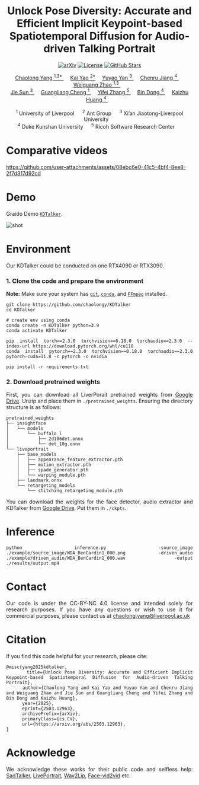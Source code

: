 <div align="center">

# Unlock Pose Diversity: Accurate and Efficient Implicit Keypoint-based Spatiotemporal Diffusion for Audio-driven Talking Portrait
[![arXiv](https://img.shields.io/badge/arXiv-KDTalker-9065CA.svg?logo=arXiv)](https://arxiv.org/abs/2503.12963)
[![License](https://img.shields.io/badge/license-CC--BY--NC%204.0-green)](https://creativecommons.org/licenses/by-nc/4.0/)
[![GitHub Stars](https://img.shields.io/github/stars/chaolongy/KDTalker?style=social)](https://github.com/chaolongy/KDTalker)

<div>
    <a href='https://chaolongy.github.io/' target='_blank'>Chaolong Yang <sup>1,3*</sup> </a>&emsp;
    <a href='https://kaiseem.github.io/' target='_blank'>Kai Yao <sup>2*</a>&emsp;
    <a href='https://scholar.xjtlu.edu.cn/en/persons/YuyaoYan' target='_blank'>Yuyao Yan <sup>3</sup> </a>&emsp;
    <a href='https://scholar.google.com/citations?hl=zh-CN&user=HDO58yUAAAAJ' target='_blank'>Chenru Jiang <sup>4</sup> </a>&emsp;
    <a href='https://weiguangzhao.github.io/' target='_blank'>Weiguang Zhao <sup>1,3</sup> </a>&emsp; </br>
    <a href='https://scholar.google.com/citations?hl=zh-CN&user=c-x5M2QAAAAJ' target='_blank'>Jie Sun <sup>3</sup> </a>&emsp;
    <a href='https://sites.google.com/view/guangliangcheng' target='_blank'>Guangliang Cheng <sup>1</sup> </a>&emsp;
    <a href='https://scholar.google.com/schhp?hl=zh-CN' target='_blank'>Yifei Zhang <sup>5</sup> </a>&emsp;
    <a href='https://scholar.google.com/citations?hl=zh-CN&user=JNRMVNYAAAAJ&view_op=list_works&sortby=pubdate' target='_blank'>Bin Dong <sup>4</sup> </a>&emsp;
    <a href='https://sites.google.com/view/kaizhu-huang-homepage/home' target='_blank'>Kaizhu Huang <sup>4</sup> </a>&emsp;
</div>
<br>
    
<div>
    <sup>1</sup> University of Liverpool &emsp; <sup>2</sup> Ant Group &emsp; <sup>3</sup> Xi’an Jiaotong-Liverpool University &emsp; </br>
    <sup>4</sup> Duke Kunshan University &emsp; <sup>5</sup> Ricoh Software Research Center &emsp;
</div>


<div align="justify">

# Comparative videos
https://github.com/user-attachments/assets/08ebc6e0-41c5-4bf4-8ee8-2f7d317d92cd


# Demo
Graido Demo [`KDTalker`](https://kdtalker.com/).

![shot](https://github.com/user-attachments/assets/810e9dc8-ab66-4187-ab4f-bf92759621fa)


# Environment
Our KDTalker could be conducted on one RTX4090 or RTX3090.

### 1. Clone the code and prepare the environment

**Note:** Make sure your system has [`git`](https://git-scm.com/), [`conda`](https://anaconda.org/anaconda/conda), and [`FFmpeg`](https://ffmpeg.org/download.html) installed.

```
git clone https://github.com/chaolongy/KDTalker
cd KDTalker

# create env using conda
conda create -n KDTalker python=3.9
conda activate KDTalker

pip install torch==2.3.0 torchvision==0.18.0 torchaudio==2.3.0 --index-url https://download.pytorch.org/whl/cu118
conda install pytorch==2.3.0 torchvision==0.18.0 torchaudio==2.3.0 pytorch-cuda=11.8 -c pytorch -c nvidia

pip install -r requirements.txt
```

### 2. Download pretrained weights

First, you can download all LiverPorait pretrained weights from [Google Drive](https://drive.google.com/drive/folders/1UtKgzKjFAOmZkhNK-OYT0caJ_w2XAnib). Unzip and place them in `./pretrained_weights`.
Ensuring the directory structure is as follows:
```text
pretrained_weights
├── insightface
│   └── models
│       └── buffalo_l
│           ├── 2d106det.onnx
│           └── det_10g.onnx
└── liveportrait
    ├── base_models
    │   ├── appearance_feature_extractor.pth
    │   ├── motion_extractor.pth
    │   ├── spade_generator.pth
    │   └── warping_module.pth
    ├── landmark.onnx
    └── retargeting_models
        └── stitching_retargeting_module.pth
```
You can download the weights for the face detector, audio extractor and KDTalker from [Google Drive](https://drive.google.com/drive/folders/1OkfiFArUCsnkF_0tI2SCEAwVCBLSjzd6?hl=zh-CN). Put them in `./ckpts`.



# Inference
```
python inference.py -source_image ./example/source_image/WDA_BenCardin1_000.png -driven_audio ./example/driven_audio/WDA_BenCardin1_000.wav -output ./results/output.mp4
```


# Contact
Our code is under the CC-BY-NC 4.0 license and intended solely for research purposes. If you have any questions or wish to use it for commercial purposes, please contact us at chaolong.yang@liverpool.ac.uk


# Citation
If you find this code helpful for your research, please cite:
```
@misc{yang2025kdtalker,
      title={Unlock Pose Diversity: Accurate and Efficient Implicit Keypoint-based Spatiotemporal Diffusion for Audio-driven Talking Portrait}, 
      author={Chaolong Yang and Kai Yao and Yuyao Yan and Chenru Jiang and Weiguang Zhao and Jie Sun and Guangliang Cheng and Yifei Zhang and Bin Dong and Kaizhu Huang},
      year={2025},
      eprint={2503.12963},
      archivePrefix={arXiv},
      primaryClass={cs.CV},
      url={https://arxiv.org/abs/2503.12963}, 
}
```


# Acknowledge
We acknowledge these works for their public code and selfless help: [SadTalker](https://github.com/OpenTalker/SadTalker), [LivePortrait](https://github.com/KwaiVGI/LivePortrait), [Wav2Lip](https://github.com/Rudrabha/Wav2Lip), [Face-vid2vid](https://github.com/zhanglonghao1992/One-Shot_Free-View_Neural_Talking_Head_Synthesis) etc.
</div>
